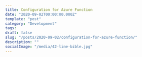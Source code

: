 ```yaml
---
title: Configuration for Azure Function
date: "2020-09-02T00:00:00.000Z"
template: "post"
category: "Development"
tags:
draft: false
slug: "/posts/2020-09-02/configuration-for-azure-function/"
description: ""
socialImage: "/media/42-line-bible.jpg"
---
```

  

